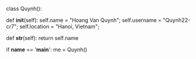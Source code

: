 class Quynh():
    
  def __init__(self):
    self.name = "Hoang Van Quynh";
    self.username = "Quynh22-cr7";
    self.location = "Hanoi, Vietnam";
  
  def __str__(self):
    return self.name

if __name__ == '__main__':
    me = Quynh()
 
